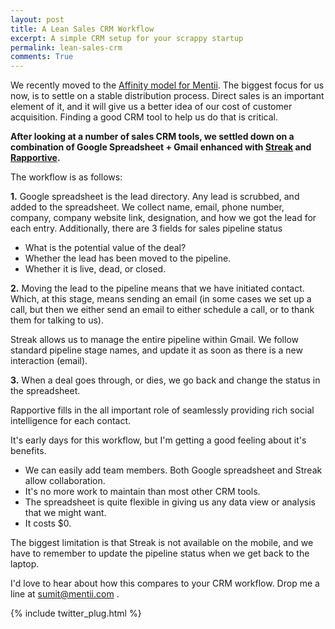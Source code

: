 ```yaml
---
layout: post
title: A Lean Sales CRM Workflow
excerpt: A simple CRM setup for your scrappy startup
permalink: lean-sales-crm
comments: True
---
```


We recently moved to the [Affinity model for Mentii](https://mentii.com/organizations). The biggest focus for us now, is to settle on a stable distribution process. Direct sales is an important element of it, and it&nbsp;<span>will give us a better idea of our cost of customer acquisition.&nbsp;</span><span>Finding a good CRM tool to help us do that is critical.&nbsp;</span>

**After looking at a number of sales CRM tools, we settled down on a combination of Google Spreadsheet + Gmail enhanced with&nbsp;[Streak](http://streak.com)&nbsp;and [Rapportive](http://rapportive.com).**

<span>The workflow is as follows:</span>

<span>**1.** Google spreadsheet is the lead directory. Any lead is scrubbed, and added to the spreadsheet. We collect name, email, phone number, company, company website link, designation, and how we got the lead for each entry. Additionally, t</span><span>here are 3 fields for sales pipeline status </span>

*   <span>What is the potential value of the deal?</span>
*   <span>Whether the lead has been moved to the pipeline.</span>
*   <span>Whether it is live, dead, or closed.&nbsp;</span>

<span>**2.** Moving the lead to the pipeline means that we have initiated contact. Which, at this stage, means sending an email (in some cases we set up a call, but then we either send an email to either schedule a call, or to thank them for talking to us).&nbsp;</span>

<span>Streak allows us to manage the entire pipeline within Gmail. We follow standard pipeline stage names, and update it as soon as there is a new interaction (email).&nbsp;</span>

**3.** When a deal&nbsp;goes through, or dies, we go back and change the status in the spreadsheet.&nbsp;

Rapportive fills in the all important role of seamlessly providing rich social intelligence for each contact.

It's early days for this workflow, but I'm getting a good feeling about it's benefits.

*   We can easily add team members. Both Google spreadsheet and Streak allow collaboration.
*   It's no more work to maintain than most other CRM tools.
*   The spreadsheet is quite flexible in giving us any data view or analysis that we might want.
*   <span>It costs $0.</span>

The biggest limitation is that Streak is not available on the mobile, and we have to remember to update the pipeline status when we get back to the laptop.&nbsp;

I'd love to hear about how this compares to your CRM workflow. Drop me a line at [sumit@mentii.com](mailto:sumit@mentii.com)&nbsp;.

{% include twitter_plug.html %}

